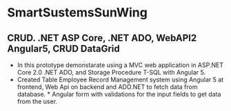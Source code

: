# SmartSustemsSunWing 

## CRUD. .NET ASP Core, .NET ADO, WebAPI2  Angular5, CRUD DataGrid
* In this prototype demonstarate using a MVC web application in ASP.NET Core 2.0 .NET ADO, and Storage Procedure T-SQL with Angular 5. 
* Created Table Employee Record Management system using Angular 5 at frontend, Web Api on backend and ADO.NET to fetch data from database. * Angular form with validations for the input fields to get data from the user.



